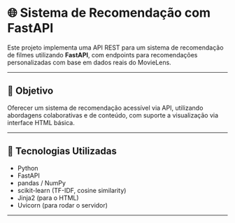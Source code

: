 # 🌐 Sistema de Recomendação com FastAPI

Este projeto implementa uma API REST para um sistema de recomendação de filmes utilizando **FastAPI**, com endpoints para recomendações personalizadas com base em dados reais do MovieLens.

---

## 🎯 Objetivo

Oferecer um sistema de recomendação acessível via API, utilizando abordagens colaborativas e de conteúdo, com suporte a visualização via interface HTML básica.

---

## 🧠 Tecnologias Utilizadas

- Python
- FastAPI
- pandas / NumPy
- scikit-learn (TF-IDF, cosine similarity)
- Jinja2 (para o HTML)
- Uvicorn (para rodar o servidor)

---
